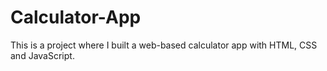# Calculator-App
This is a project where I built a web-based calculator app with HTML, CSS and JavaScript.
